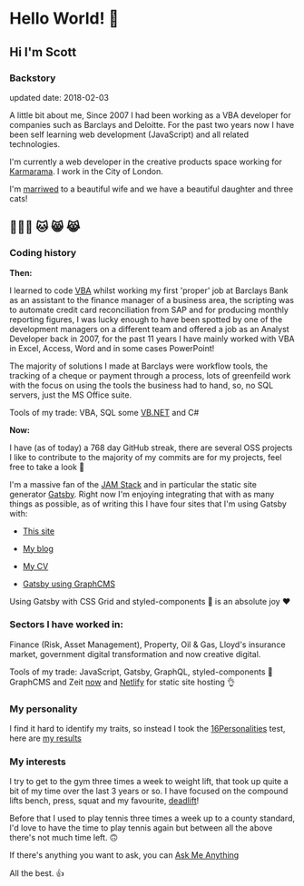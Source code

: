 # Hello World! 👋

## Hi I'm Scott

### Backstory

updated date: 2018-02-03

A little bit about me, Since 2007 I had been working as a VBA
developer for companies such as Barclays and Deloitte. For the past
two years now I have been self learning web development (JavaScript)
and all related technologies.

I'm currently a web developer in the creative products space working
for [Karmarama]. I work in the City of London.

I'm [marriwed] to a beautiful wife and we have a beautiful daughter
and three cats!

## 👨‍👩‍👧 🐱 😸 😹

### Coding history

**Then:**

I learned to code [VBA] whilst working my first 'proper' job at
Barclays Bank as an assistant to the finance manager of a business
area, the scripting was to automate credit card reconciliation from
SAP and for producing monthly reporting figures, I was lucky enough to
have been spotted by one of the development managers on a different
team and offered a job as an Analyst Developer back in 2007, for the
past 11 years I have mainly worked with VBA in Excel, Access, Word and
in some cases PowerPoint!

The majority of solutions I made at Barclays were workflow tools, the
tracking of a cheque or payment through a process, lots of greenfeild
work with the focus on using the tools the business had to hand, so,
no SQL servers, just the MS Office suite.

Tools of my trade: VBA, SQL some [VB.NET] and C#

**Now:**

I have (as of today) a 768 day GitHub streak, there are several OSS
projects I like to contribute to the majority of my commits are for my
projects, feel free to take a look 👀

I'm a massive fan of the [JAM Stack] and in particular the static site
generator [Gatsby]. Right now I'm enjoying integrating that with as
many things as possible, as of writing this I have four sites that I'm
using Gatsby with:

- [This site]

- [My blog]

- [My CV]

- [Gatsby using GraphCMS]

Using Gatsby with CSS Grid and styled-components 💅 is an absolute joy
❤️

### Sectors I have worked in:

Finance (Risk, Asset Management), Property, Oil & Gas, Lloyd's
insurance market, government digital transformation and now creative
digital.

Tools of my trade: JavaScript, Gatsby, GraphQL, styled-components 💅
GraphCMS and Zeit [now] and [Netlify] for static site hosting 👌

### My personality

I find it hard to identify my traits, so instead I took the
[16Personalities] test, here are [my results]

### My interests

I try to get to the gym three times a week to weight lift, that took
up quite a bit of my time over the last 3 years or so. I have focused
on the compound lifts bench, press, squat and my favourite,
[deadlift]!

Before that I used to play tennis three times a week up to a county
standard, I'd love to have the time to play tennis again but between
all the above there's not much time left. 🙃

If there's anything you want to ask, you can [Ask Me Anything]

All the best. 👍

<!-- Links -->

[karmarama]: https://karmarama.com
[marriwed]: # 'I know how to spell "married" yes 🙃'
[vba]: https://en.wikipedia.org/wiki/Visual_Basic_for_Applications
[vb.net]: # '💻 💻 💻 💻 💻 💻 💻 💻 💻 '
[now]: https://zeit.co/now
[gatsby]: https://www.gatsbyjs.org/
[teh]: # 'I know how to spell "the", not a typo 🙃'
[this site]: https://scottspence.me
[my blog]: https://blog.scottspence.me
[my cv]: https://cv.scottspence.me
[gatsby using graphcms]:
  https://github.com/spences10/gatsby-using-graphcms
[deadlift]: https://www.youtube.com/watch?v=b8sadCd7Lhc
[react static]: https://react-static.js.org/
[ask me anything]: https://github.com/spences10/ama
[16personalities]: https://www.16personalities.com/
[my results]: https://www.16personalities.com/profiles/ba01a67248b68
[netlify]: http://netlify.com/
[jam stack]: https://jamstack.org/
